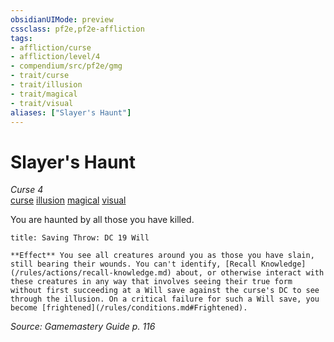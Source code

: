 ```yaml
---
obsidianUIMode: preview
cssclass: pf2e,pf2e-affliction
tags:
- affliction/curse
- affliction/level/4
- compendium/src/pf2e/gmg
- trait/curse
- trait/illusion
- trait/magical
- trait/visual
aliases: ["Slayer's Haunt"]
---
```

# Slayer's Haunt
*Curse 4*  
[curse](/rules/traits/curse.md)  [illusion](/rules/traits/illusion.md)  [magical](/rules/traits/magical.md)  [visual](/rules/traits/visual.md)  

You are haunted by all those you have killed.

```ad-inline-affliction
title: Saving Throw: DC 19 Will

**Effect** You see all creatures around you as those you have slain, still bearing their wounds. You can't identify, [Recall Knowledge](/rules/actions/recall-knowledge.md) about, or otherwise interact with these creatures in any way that involves seeing their true form without first succeeding at a Will save against the curse's DC to see through the illusion. On a critical failure for such a Will save, you become [frightened](/rules/conditions.md#Frightened).
```

*Source: Gamemastery Guide p. 116*